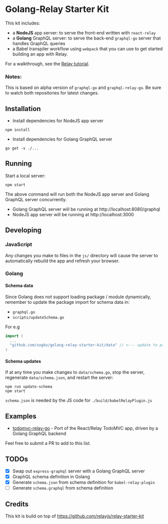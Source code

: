 # Golang-Relay Starter Kit

This kit includes:
- a **NodeJS** app server: to serve the front-end written with `react-relay`
- a **Golang** GraphQL server: to serve the back-end `graphql-go` server that handles GraphQL queries
- a Babel transpiler workflow using `webpack` that you can use to get started building an app with Relay.

For a walkthrough, see the [Relay tutorial](https://facebook.github.io/relay/docs/tutorial.html).

### Notes:
This is based on alpha version of `graphql-go` and `graphql-relay-go`. 
Be sure to watch both repositories for latest changes.

## Installation

- Install dependencies for NodeJS app server
```
npm install
```
- Install dependencies for Golang GraphQL server
```
go get -v ./...
```

## Running

Start a local server:

```
npm start
```

The above command will run both the NodeJS app server and Golang GraphQL server concurrently.

- Golang GraphQL server will be running at http://localhost:8080/graphql
- NodeJS app server will be running at http://localhost:3000

## Developing

### JavaScript
Any changes you make to files in the `js/` directory will cause the server to
automatically rebuild the app and refresh your browser.

### Golang

#### Schema data
Since Golang does not support loading package / module dynamically, remember to update the package import for schema data in:
- `graphql.go`
- `scripts/updateSchema.go`

For e.g

```go
import (
  ...
  "github.com/sogko/golang-relay-starter-kit/data" // <--- update to package containing schema
)
```

#### Schema updates
If at any time you make changes to `data/schema.go`, stop the server,
regenerate `data/schema.json`, and restart the server:

```
npm run update-schema
npm start
```

`schema.json` is needed by the JS code for `./build/babelRelayPlugin.js`

## Examples
- [todomvc-relay-go](https://github.com/sogko/todomvc-relay-go) - Port of the React/Relay TodoMVC app, driven by a Golang GraphQL backend

Feel free to submit a PR to add to this list.

## TODOs
- [x] Swap out `express-graphql` server with a Golang GraphQL server
- [x] GraphQL schema definition in Golang
- [x] Generate `schema.json` from schema definition for `babel-relay-plugin`
- [ ] Generate `schema.graphql` from schema definition

## Credits
This kit is build on top of https://github.com/relayjs/relay-starter-kit